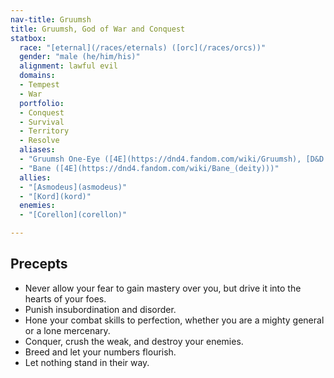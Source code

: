 ```yaml
---
nav-title: Gruumsh
title: Gruumsh, God of War and Conquest
statbox:
  race: "[eternal](/races/eternals) ([orc](/races/orcs))"
  gender: "male (he/him/his)"
  alignment: lawful evil
  domains:
  - Tempest
  - War
  portfolio:
  - Conquest
  - Survival
  - Territory
  - Resolve
  aliases:
  - "Gruumsh One-Eye ([4E](https://dnd4.fandom.com/wiki/Gruumsh), [D&D wiki](https://dungeonsdragons.fandom.com/wiki/Gruumsh), [Greyhawk](https://greyhawkonline.com/greyhawkwiki/Gruumsh))"
  - "Bane ([4E](https://dnd4.fandom.com/wiki/Bane_(deity)))"
  allies:
  - "[Asmodeus](asmodeus)"
  - "[Kord](kord)"
  enemies:
  - "[Corellon](corellon)"

---
```


## Precepts

* Never allow your fear to gain mastery over you, but drive it into the hearts of your foes.
* Punish insubordination and disorder.
* Hone your combat skills to perfection, whether you are a mighty general or a lone mercenary.
* Conquer, crush the weak, and destroy your enemies.
* Breed and let your numbers flourish.
* Let nothing stand in their way.
